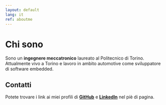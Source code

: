 ```yaml
---
layout: default
lang: it
ref: aboutme
---
```

# Chi sono
Sono un **ingegnere meccatronico** laureato al Politecnico di Torino.  
Attualmente vivo a Torino e lavoro in ambito automotive come sviluppatore di software embedded.

## Contatti
Potete trovare i link ai miei profili di **[GitHub](https://github.com/albertosantagostino/)** e **[LinkedIn](https://www.linkedin.com/in/alberto-santagostino-4bb081b1)** nel piè di pagina.